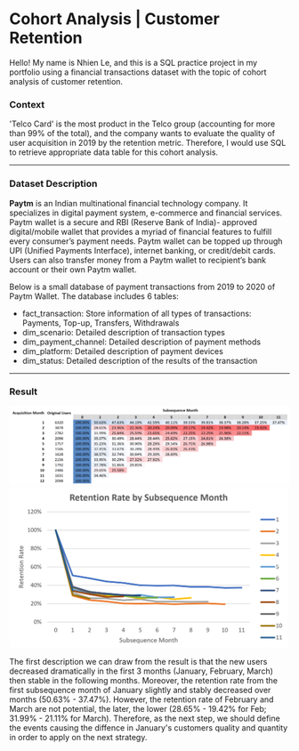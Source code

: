 # Cohort Analysis | Customer Retention

Hello! My name is Nhien Le, and this is a SQL practice project in my portfolio using a financial transactions dataset with the topic of cohort analysis of customer retention.

### Context
'Telco Card' is the most product in the Telco group (accounting for more than 99% of the total),
and the company wants to evaluate the quality of user acquisition in 2019 by the retention metric.
Therefore, I would use SQL to retrieve appropriate data table for this cohort analysis.

---
### Dataset Description
**Paytm** is an Indian multinational financial technology company. It specializes in digital payment system, e-commerce and financial services. Paytm wallet is a secure and RBI (Reserve Bank of India)- approved digital/mobile wallet that provides a myriad of financial features to fulfill every consumer’s payment needs. Paytm wallet can be topped up through UPI (Unified Payments Interface), internet banking, or credit/debit cards. Users can also transfer money from a Paytm wallet to recipient’s bank account or their own Paytm wallet.

Below is a small database of payment transactions from 2019 to 2020 of Paytm Wallet. The database
includes 6 tables:
- fact_transaction: Store information of all types of transactions: Payments, Top-up, Transfers, Withdrawals
- dim_scenario: Detailed description of transaction types
- dim_payment_channel: Detailed description of payment methods
- dim_platform: Detailed description of payment devices
- dim_status: Detailed description of the results of the transaction

---
### Result
<img src="image/Cohort retention table.png" alt="Cohort retention table" width="600"/>

<img src="image/Retention chart.png" alt="Retention chart" width="500"/>

The first description we can draw from the result is that the new users decreased dramatically in the first 3 months (January, February, March) then stable in the following months. Moreover, the retention rate from the first subsequence month of January slightly and stably decreased over months (50.63% - 37.47%). However, the retention rate of February and March are not potential, the later, the lower (28.65% - 19.42% for Feb; 31.99% - 21.11% for March). Therefore, as the next step, we should define the events causing the diffence in January's customers quality and quantity in order to apply on the next strategy.
